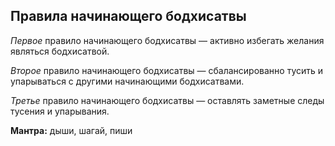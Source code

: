 ## Правила начинающего бодхисатвы

_Первое_ правило начинающего бодхисатвы — активно избегать желания являться бодхисатвой. 

_Второе_ правило начинающего бодхисатвы — сбалансированно тусить и упарываться с другими начинающими бодхисатвами. 

_Третье_ правило начинающего бодхисатвы — оставлять заметные следы тусения и упарывания. 

**Мантра:** дыши, шагай, пиши